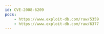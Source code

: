 ```yaml
---
id: CVE-2008-6209
pocs:
    - https://www.exploit-db.com/raw/5359
    - https://www.exploit-db.com/raw/6377
---
```

